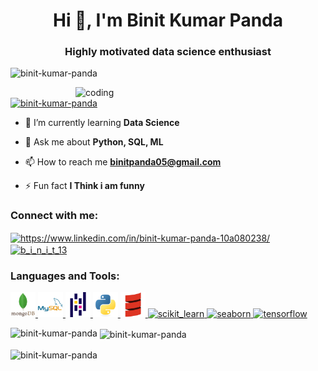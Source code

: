 <h1 align="center">Hi 👋, I'm Binit Kumar Panda</h1>
<h3 align="center">Highly motivated data science enthusiast</h3>

<p align="left"> <img src="https://komarev.com/ghpvc/?username=binit-kumar-panda&label=Profile%20views&color=0e75b6&style=flat" alt="binit-kumar-panda" /> </p>
<img align="right" alt="coding" width="400", src="https://user-images.githubusercontent.com/55389276/140866485-8fb1c876-9a8f-4d6a-98dc-08c4981eaf70.gif">

<p align="left"> <a href="https://github.com/ryo-ma/github-profile-trophy"><img src="https://github-profile-trophy.vercel.app/?username=binit-kumar-panda" alt="binit-kumar-panda" /></a> </p>

- 🌱 I’m currently learning **Data Science**

- 💬 Ask me about **Python, SQL, ML**

- 📫 How to reach me **binitpanda05@gmail.com**

- ⚡ Fun fact **I Think i am funny**

<h3 align="left">Connect with me:</h3>
<p align="left">
<a href="https://linkedin.com/in/https://www.linkedin.com/in/binit-kumar-panda-10a080238/" target="blank"><img align="center" src="https://raw.githubusercontent.com/rahuldkjain/github-profile-readme-generator/master/src/images/icons/Social/linked-in-alt.svg" alt="https://www.linkedin.com/in/binit-kumar-panda-10a080238/" height="30" width="40" /></a>
<a href="https://instagram.com/b_i_n_i_t_13" target="blank"><img align="center" src="https://raw.githubusercontent.com/rahuldkjain/github-profile-readme-generator/master/src/images/icons/Social/instagram.svg" alt="b_i_n_i_t_13" height="30" width="40" /></a>
</p>

<h3 align="left">Languages and Tools:</h3>
<p align="left"> <a href="https://www.mongodb.com/" target="_blank" rel="noreferrer"> <img src="https://raw.githubusercontent.com/devicons/devicon/master/icons/mongodb/mongodb-original-wordmark.svg" alt="mongodb" width="40" height="40"/> </a> <a href="https://www.mysql.com/" target="_blank" rel="noreferrer"> <img src="https://raw.githubusercontent.com/devicons/devicon/master/icons/mysql/mysql-original-wordmark.svg" alt="mysql" width="40" height="40"/> </a> <a href="https://pandas.pydata.org/" target="_blank" rel="noreferrer"> <img src="https://raw.githubusercontent.com/devicons/devicon/2ae2a900d2f041da66e950e4d48052658d850630/icons/pandas/pandas-original.svg" alt="pandas" width="40" height="40"/> </a> <a href="https://www.python.org" target="_blank" rel="noreferrer"> <img src="https://raw.githubusercontent.com/devicons/devicon/master/icons/python/python-original.svg" alt="python" width="40" height="40"/> </a> <a href="https://www.scala-lang.org" target="_blank" rel="noreferrer"> <img src="https://raw.githubusercontent.com/devicons/devicon/master/icons/scala/scala-original.svg" alt="scala" width="40" height="40"/> </a> <a href="https://scikit-learn.org/" target="_blank" rel="noreferrer"> <img src="https://upload.wikimedia.org/wikipedia/commons/0/05/Scikit_learn_logo_small.svg" alt="scikit_learn" width="40" height="40"/> </a> <a href="https://seaborn.pydata.org/" target="_blank" rel="noreferrer"> <img src="https://seaborn.pydata.org/_images/logo-mark-lightbg.svg" alt="seaborn" width="40" height="40"/> </a> <a href="https://www.tensorflow.org" target="_blank" rel="noreferrer"> <img src="https://www.vectorlogo.zone/logos/tensorflow/tensorflow-icon.svg" alt="tensorflow" width="40" height="40"/> </a> </p>

<p><img align="left" src="https://github-readme-stats.vercel.app/api/top-langs?username=binit-kumar-panda&show_icons=true&locale=en&layout=compact" alt="binit-kumar-panda" /></p>

<p>&nbsp;<img align="center" src="https://github-readme-stats.vercel.app/api?username=binit-kumar-panda&show_icons=true&locale=en" alt="binit-kumar-panda" /></p>

<p><img align="center" src="https://github-readme-streak-stats.herokuapp.com/?user=binit-kumar-panda&" alt="binit-kumar-panda" /></p>
